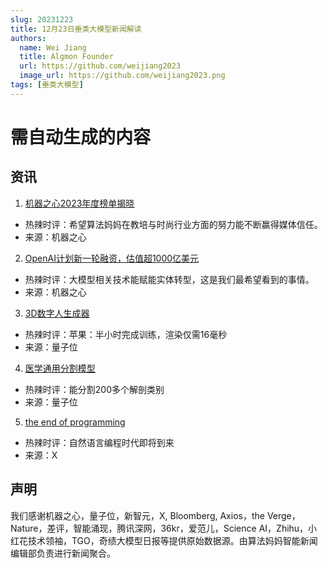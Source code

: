 ```yaml
---
slug: 20231223
title: 12月23日垂类大模型新闻解读
authors:
  name: Wei Jiang
  title: Algmon Founder
  url: https://github.com/weijiang2023
  image_url: https://github.com/weijiang2023.png
tags: [垂类大模型]
---
```


# 需自动生成的内容
## 资讯

1. [机器之心2023年度榜单揭晓](https://mp.weixin.qq.com/s/v9dTk6oTcAxuxYVdkfq4mQ)
* 热辣时评：希望算法妈妈在教培与时尚行业方面的努力能不断赢得媒体信任。
* 来源：机器之心

2. [OpenAI计划新一轮融资，估值超1000亿美元](https://mp.weixin.qq.com/s/BgaMWzRyPSD-nAp8onE-FA)
* 热辣时评：大模型相关技术能赋能实体转型，这是我们最希望看到的事情。
* 来源：机器之心

3. [3D数字人生成器](https://mp.weixin.qq.com/s/hxSzFBAHcPWAEYKjoszwDA)
* 热辣时评：苹果：半小时完成训练，渲染仅需16毫秒
* 来源：量子位

4. [医学通用分割模型](https://mp.weixin.qq.com/s/LMIeXXTvMUF3CpHFqIUiyQ)
* 热辣时评：能分割200多个解剖类别
* 来源：量子位

5. [the end of programming](https://twitter.com/MatthewBerman/status/1738241857866641759)
* 热辣时评：自然语言编程时代即将到来
* 来源：X

## 声明

我们感谢机器之心，量子位，新智元，X, Bloomberg, Axios，the Verge，Nature，差评，智能涌现，腾讯深网，36kr，爱范儿，Science AI，Zhihu，小红花技术领袖，TGO，奇绩大模型日报等提供原始数据源。由算法妈妈智能新闻编辑部负责进行新闻聚合。